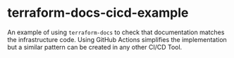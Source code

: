 # terraform-docs-cicd-example

An example of using `terraform-docs` to check that documentation matches the infrastructure code.
Using GitHub Actions simplifies the implementation but a similar pattern can be created in any other CI/CD Tool.
 